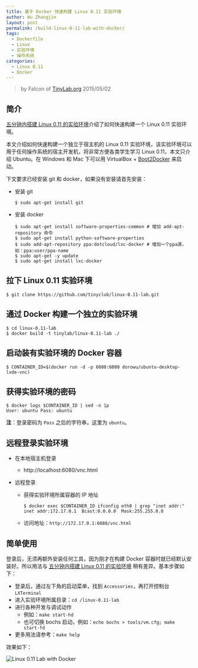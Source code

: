 ```yaml
---
title: 基于 Docker 快速构建 Linux 0.11 实验环境
author: Wu Zhangjin
layout: post
permalink: /build-linux-0-11-lab-with-docker/
tags:
  - Dockerfile
  - Linux
  - 实验环境
  - 操作系统
categories:
  - Linux 0.11
  - Docker
---
```


> by Falcon of [TinyLab.org][1]
> 2015/05/02


## 简介

[五分钟内搭建 Linux 0.11 的实验环境][2]介绍了如何快速构建一个 Linux 0.11 实验环境。

本文介绍如何快速构建一个独立于宿主机的 Linux 0.11 实验环境，该实验环境可以用于任何操作系统的宿主开发机，将非常方便各类学生学习 Linux 0.11，本文只介绍 Ubuntu。在 Windows 和 Mac 下可以用 VirtualBox + [Boot2Docker][3] 来启动。

下文要求已经安装 git 和 docker，如果没有安装请首先安装：

  * 安装 git

        $ sudo apt-get install git


  * 安装 docker

        $ sudo apt-get install software-properties-common # 增加 add-apt-repository 命令
        $ sudo apt-get install python-software-properties
        $ sudo add-apt-repository ppa:dotcloud/lxc-docker # 增加一个ppa源，如：ppa:user/ppa-name
        $ sudo apt-get -y update
        $ sudo apt-get install lxc-docker


## 拉下 Linux 0.11 实验环境

    $ git clone https://github.com/tinyclub/linux-0.11-lab.git


## 通过 Docker 构建一个独立的实验环境

    $ cd linux-0.11-lab
    $ docker build -t tinylab/linux-0.11-lab ./


## 启动装有实验环境的 Docker 容器

    $ CONTAINER_ID=$(docker run -d -p 6080:6080 dorowu/ubuntu-desktop-lxde-vnc)


## 获得实验环境的密码

    $ docker logs $CONTAINER_ID | sed -n 1p
    User: ubuntu Pass: ubuntu


**注**：登录密码为 `Pass` 之后的字符串，这里为 `ubuntu`。

## 远程登录实验环境

  * 在本地宿主机登录
      * http://localhost:6080/vnc.html

  * 远程登录

      * 获得实验环境所属容器的 IP 地址

            $ docker exec $CONTAINER_ID ifconfig eth0 | grep "inet addr:"
            inet addr:172.17.0.1  Bcast:0.0.0.0  Mask:255.255.0.0


      * 访问地址：`http://172.17.0.1:6080/vnc.html`

## 简单使用

登录后，无须再额外安装任何工具，因为刚才在构建 Docker 容器时就已经默认安装好。所以用法与 [五分钟内搭建 Linux 0.11 的实验环境][2] 稍有差异。基本步骤如下：

  * 登录后，通过左下角的启动菜单，找到 `Accessories`，再打开控制台 `LXTerminal`
  * 进入实验环境所属目录：`cd /linux-0.11-lab`
  * 进行各种开发与调试动作
      * 例如：`make start-hd`
      * 也可切换 bochs 启动，例如：`echo bochs > tools/vm.cfg; make start-fd`
  * 更多用法请参考：`make help`

效果如下：

![Linux 0.11 Lab with Docker][4]





 [1]: http://tinylab.org
 [2]: /take-5-minutes-to-build-linux-0-11-experiment-envrionment/
 [3]: http://boot2docker.io/
 [4]: /wp-content/uploads/2015/05/linux-0.11-lab-with-docker-vncserver+novnc.jpg
